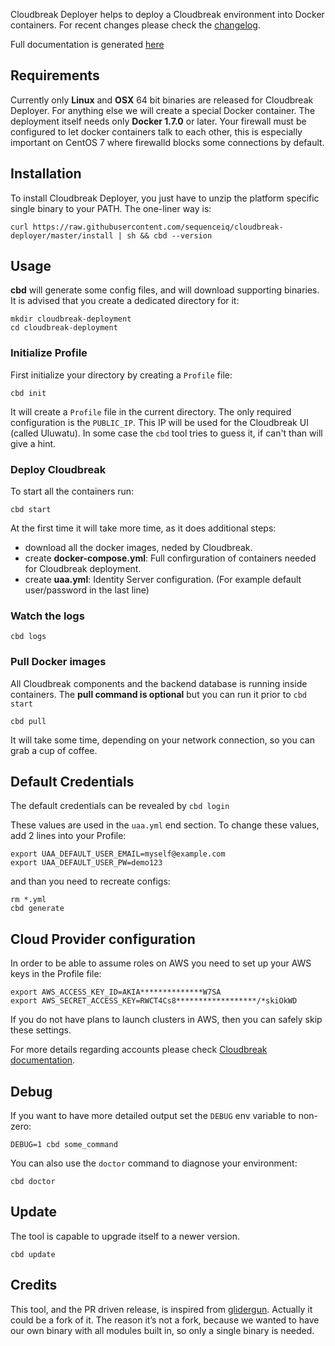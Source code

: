 Cloudbreak Deployer helps to deploy a Cloudbreak environment into Docker containers.
For recent changes please check the [changelog](http://sequenceiq.com/cloudbreak-deployer/latest/changelog/).

Full documentation is generated [here](http://sequenceiq.com/cloudbreak-deployer/latest/)

## Requirements

Currently only **Linux** and **OSX** 64 bit binaries are released for Cloudbreak Deployer. For anything else we will create a special Docker container.
The deployment itself needs only **Docker 1.7.0** or later.
Your firewall must be configured to let docker containers talk to each other, this is especially important on CentOS 7 where firewalld blocks some connections by default.

## Installation

To install Cloudbreak Deployer, you just have to unzip the platform specific
single binary to your PATH. The one-liner way is:

```
curl https://raw.githubusercontent.com/sequenceiq/cloudbreak-deployer/master/install | sh && cbd --version
```

## Usage

**cbd** will generate some config files, and will download supporting binaries. It is
advised that you create a dedicated directory for it:

```
mkdir cloudbreak-deployment
cd cloudbreak-deployment
```

### Initialize Profile
First initialize your directory by creating a `Profile` file:

```
cbd init
```
It will create a `Profile` file in the current directory. The only required
configuration is the `PUBLIC_IP`. This IP will be used for the Cloudbreak UI
(called Uluwatu). In some case the `cbd` tool tries to guess it, if can't than will give a hint.


### Deploy Cloudbreak

To start all the containers run:

```
cbd start
```

At the first time it will take more time, as it does additional steps:
- download all the docker images, neded by Cloudbreak.
- create **docker-compose.yml**: Full confirguration of containers needed for Cloudbreak deployment.
- create **uaa.yml**: Identity Server configuration. (For example default user/password in the last line)

### Watch the logs

```
cbd logs
```

### Pull Docker images

All Cloudbreak components and the backend database is running inside containers.
The **pull command is optional** but you can run it prior to `cbd start`

```
cbd pull
```

It will take some time, depending on your network connection, so you can grab a cup of coffee.


## Default Credentials

The default credentials can be revealed by `cbd login`

These values are used in the `uaa.yml` end section. To change these values, add 2 lines into your Profile:

```
export UAA_DEFAULT_USER_EMAIL=myself@example.com
export UAA_DEFAULT_USER_PW=demo123
```
and than you need to recreate configs:
```
rm *.yml
cbd generate
```

## Cloud Provider configuration

In order to be able to assume roles on AWS you need to set up your AWS keys in the Profile file:
```
export AWS_ACCESS_KEY_ID=AKIA**************W7SA
export AWS_SECRET_ACCESS_KEY=RWCT4Cs8******************/*skiOkWD
```
If you do not have plans to launch clusters in AWS, then you can safely skip these settings.

For more details regarding accounts please check [Cloudbreak documentation](http://sequenceiq.com/cloudbreak/#accounts).


## Debug

If you want to have more detailed output set the `DEBUG` env variable to non-zero:

```
DEBUG=1 cbd some_command
```

You can also use the `doctor` command to diagnose your environment:

```
cbd doctor
```

## Update

The tool is capable to upgrade itself to a newer version.

```
cbd update
```

## Credits

This tool, and the PR driven release, is inspired from [glidergun](https://github.com/gliderlabs/glidergun). Actually it
could be a fork of it. The reason it’s not a fork, because we wanted to have our own binary with all modules
built in, so only a single binary is needed.
